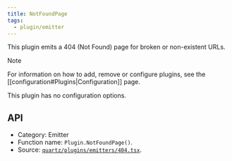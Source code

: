 ```yaml
---
title: NotFoundPage
tags:
  - plugin/emitter
---
```


This plugin emits a 404 (Not Found) page for broken or non-existent URLs.

> [!note]
> For information on how to add, remove or configure plugins, see the [[configuration#Plugins|Configuration]] page.

This plugin has no configuration options.

## API

- Category: Emitter
- Function name: `Plugin.NotFoundPage()`.
- Source: [`quartz/plugins/emitters/404.tsx`](https://github.com/upskiller-xyz/base/blob/v4/quartz/plugins/emitters/404.tsx).

